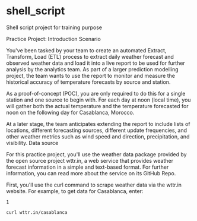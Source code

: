 # shell_script
Shell script project for training purpose

Practice Project: Introduction
Scenario

You've been tasked by your team to create an automated Extract, Transform, Load (ETL) process to extract daily weather forecast 
and observed weather data and load it into a live report to be used for further analysis by the analytics team. 
As part of a larger prediction modelling project, the team wants to use the report to monitor and measure the historical accuracy 
of temperature forecasts by source and station.

As a proof-of-concept (POC), you are only required to do this for a single station and one source to begin with. 
For each day at noon (local time), you will gather both the actual temperature and the temperature forecasted for noon on the 
following day for Casablanca, Morocco.

At a later stage, the team anticipates extending the report to include lists of locations, different forecasting sources, 
different update frequencies, and other weather metrics such as wind speed and direction, precipitation, and visibility.
Data source

For this practice project, you'll use the weather data package provided by the open source project wttr.in, a web service that 
provides weather forecast information in a simple and text-based format. 
For further information, you can read more about the service on its GitHub Repo.

First, you'll use the curl command to scrape weather data via the wttr.in website. 
For example, to get data for Casablanca, enter:

    1

    curl wttr.in/casablanca
